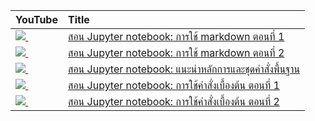 | YouTube                                                                                                     | Title                                                                                                                             |
|:------------------------------------------------------------------------------------------------------------|:----------------------------------------------------------------------------------------------------------------------------------|
| <a href=https://youtu.be/UZYBVVmzo1I><img src=https://i.ytimg.com/vi/UZYBVVmzo1I/mqdefault.jpg />&nbsp;</a> | <a href="https://youtu.be/UZYBVVmzo1I">สอน Jupyter notebook: การใช้ markdown ตอนที่ 1</a>                                            |
| <a href=https://youtu.be/UQb5G26RA2M><img src=https://i.ytimg.com/vi/UQb5G26RA2M/mqdefault.jpg />&nbsp;</a> | <a href="https://youtu.be/UQb5G26RA2M">สอน Jupyter notebook: การใช้ markdown ตอนที่ 2</a>                                            |
| <a href=https://youtu.be/-Zoa7acOr5A><img src=https://i.ytimg.com/vi/-Zoa7acOr5A/mqdefault.jpg />&nbsp;</a> | <a href="https://youtu.be/-Zoa7acOr5A">สอน Jupyter notebook: แนะนำหลักการและชุดคำสั่งพื้นฐาน</a>                                        |
| <a href=https://youtu.be/KKdItXMpo9Q><img src=https://i.ytimg.com/vi/KKdItXMpo9Q/mqdefault.jpg />&nbsp;</a> | <a href="https://youtu.be/KKdItXMpo9Q">สอน Jupyter notebook: การใช้คำสั่งเบื้องต้น ตอนที่ 1</a>                                           |
| <a href=https://youtu.be/z6IcUuGcINU><img src=https://i.ytimg.com/vi/z6IcUuGcINU/mqdefault.jpg />&nbsp;</a> | <a href="https://youtu.be/z6IcUuGcINU">สอน Jupyter notebook: การใช้คำสั่งเบื้องต้น ตอนที่ 2</a>                                           |
